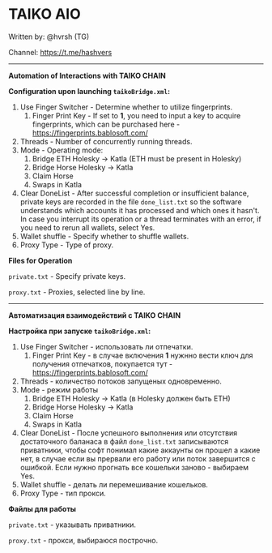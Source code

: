# TAIKO AIO

Written by: @hvrsh (TG)

Channel: https://t.me/hashvers

---
**Automation of Interactions with TAIKO CHAIN**

**Configuration upon launching `taikoBridge.xml`:**

1. Use Finger Switcher - Determine whether to utilize fingerprints.
	1. Finger Print Key - If set to **1**, you need to input a key to acquire fingerprints, which can be purchased here - https://fingerprints.bablosoft.com/
2. Threads - Number of concurrently running threads.
3. Mode - Operating mode:
	1. Bridge ETH Holesky -> Katla (ETH must be present in Holesky)
	2. Bridge Horse Holesky -> Katla
	3. Claim Horse
	4. Swaps in Katla
3. Clear DoneList - After successful completion or insufficient balance, private keys are recorded in the file `done_list.txt` so the software understands which accounts it has processed and which ones it hasn't. In case you interrupt its operation or a thread terminates with an error, if you need to rerun all wallets, select Yes.
4. Wallet shuffle - Specify whether to shuffle wallets.
5. Proxy Type - Type of proxy.

 **Files for Operation**

 `private.txt` - Specify private keys.

 `proxy.txt` - Proxies, selected line by line.

---

**Автоматизация взаимодействий с TAIKO CHAIN**

**Настройка при запуске `taikoBridge.xml`:**

1. Use Finger Switcher - использовать ли отпечатки.
	1. Finger Print Key - в случае включения **1** нужнно вести ключ для получения отпечатков, покупается тут - https://fingerprints.bablosoft.com/
2. Threads - количество потоков запущеных одновременно.
3. Mode - режим работы
	1. Bridge ETH Holesky -> Katla (в Holesky должен быть ETH)
	2. Bridge Horse Holesky -> Katla
	3. Claim Horse
	4. Swaps in Katla
3. Clear DoneList - После успешного выполнения или отсутствия достаточного баланаса в файл `done_list.txt` записываются приватники, чтобы софт понимал какие аккаунты он прошел а какие нет, в случае если вы прервали его работу или поток завершится с ошибкой. Если нужно прогнать все кошельки заново - выбираем Yes.
4. Wallet shuffle - делать ли перемешивание кошельков.
5. Proxy Type - тип прокси.

 **Файлы для работы**

 `private.txt` - указывать приватники.

 `proxy.txt` - прокси, выбираюся построчно.
